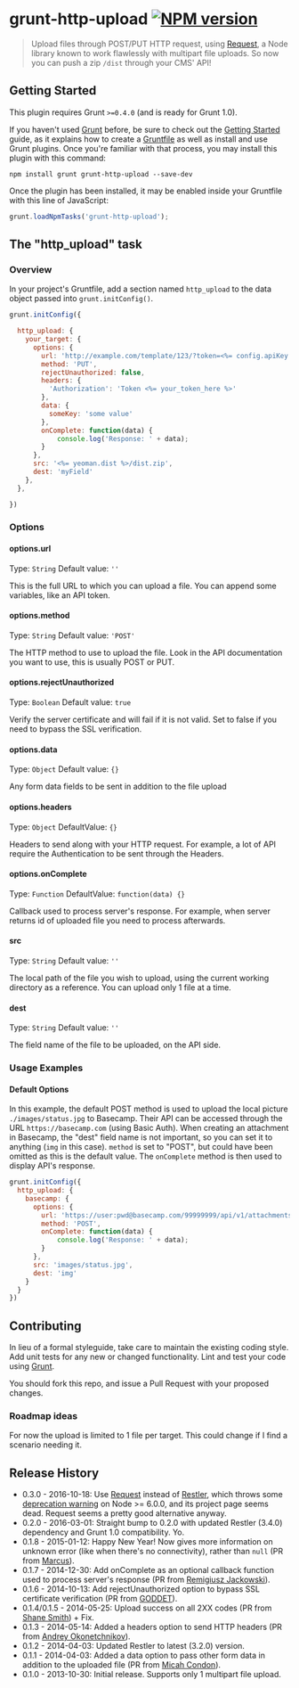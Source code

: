 # grunt-http-upload [![NPM version](https://badge.fury.io/js/grunt-http-upload.png)](http://badge.fury.io/js/grunt-http-upload)

> Upload files through POST/PUT HTTP request, using [Request](https://github.com/request/request), a Node library known to work flawlessly with multipart file uploads.
So now you can push a zip `/dist` through your CMS' API!

## Getting Started
This plugin requires Grunt `>=0.4.0` (and is ready for Grunt 1.0).

If you haven't used [Grunt](http://gruntjs.com/) before, be sure to check out the [Getting Started](http://gruntjs.com/getting-started) guide, as it explains how to create a [Gruntfile](http://gruntjs.com/sample-gruntfile) as well as install and use Grunt plugins. Once you're familiar with that process, you may install this plugin with this command:

```shell
npm install grunt grunt-http-upload --save-dev
```

Once the plugin has been installed, it may be enabled inside your Gruntfile with this line of JavaScript:

```js
grunt.loadNpmTasks('grunt-http-upload');
```

## The "http_upload" task

### Overview
In your project's Gruntfile, add a section named `http_upload` to the data object passed into `grunt.initConfig()`.

```js
grunt.initConfig({

  http_upload: {
    your_target: {
      options: {
        url: 'http://example.com/template/123/?token=<%= config.apiKey %>',
        method: 'PUT',
        rejectUnauthorized: false,
        headers: {
          'Authorization': 'Token <%= your_token_here %>'
        },
        data: {
          someKey: 'some value'
        },
        onComplete: function(data) {
            console.log('Response: ' + data);
        }
      },
      src: '<%= yeoman.dist %>/dist.zip',
      dest: 'myField'
    },
  },

})
```

### Options

#### options.url
Type: `String`
Default value: `''`

This is the full URL to which you can upload a file.
You can append some variables, like an API token.

#### options.method
Type: `String`
Default value: `'POST'`

The HTTP method to use to upload the file.
Look in the API documentation you want to use, this is usually POST or PUT.

#### options.rejectUnauthorized
Type: `Boolean`
Default value: `true`

Verify the server certificate and will fail if it is not valid.
Set to false if you need to bypass the SSL verification.

#### options.data
Type: `Object`
Default value: `{}`

Any form data fields to be sent in addition to the file upload

#### options.headers
Type: `Object`
DefaultValue: `{}`

Headers to send along with your HTTP request. For example, a lot of API require the Authentication to be sent through the Headers.

#### options.onComplete
Type: `Function`
DefaultValue: `function(data) {}`

Callback used to process server's response. For example, when server returns id of uploaded file you need to process afterwards.

#### src
Type: `String`
Default value: `''`

The local path of the file you wish to upload, using the current working directory as a reference.
You can upload only 1 file at a time.

#### dest
Type: `String`
Default value: `''`

The field name of the file to be uploaded, on the API side.

### Usage Examples

#### Default Options
In this example, the default POST method is used to upload the local picture `./images/status.jpg` to Basecamp. Their API can be accessed through the URL `https://basecamp.com` (using Basic Auth). When creating an attachment in Basecamp, the "dest" field name is not important, so you can set it to anything (`img` in this case).
`method` is set to "POST", but could have been omitted as this is the default value.
The `onComplete` method is then used to display API's response.

```js
grunt.initConfig({
  http_upload: {
    basecamp: {
      options: {
        url: 'https://user:pwd@basecamp.com/99999999/api/v1/attachments.json',
        method: 'POST',
        onComplete: function(data) {
            console.log('Response: ' + data);
        }
      },
      src: 'images/status.jpg',
      dest: 'img'
    }
  }
})
```

## Contributing
In lieu of a formal styleguide, take care to maintain the existing coding style. Add unit tests for any new or changed functionality. Lint and test your code using [Grunt](http://gruntjs.com/).

You should fork this repo, and issue a Pull Request with your proposed changes.

### Roadmap ideas
For now the upload is limited to 1 file per target. This could change if I find a scenario needing it.

## Release History
- 0.3.0 - 2016-10-18: Use [Request](https://github.com/request/request) instead of [Restler](https://github.com/danwrong/restler), which throws some [deprecation warning](https://github.com/DiscoverGrunt/grunt-http-upload/issues/12) on Node >= 6.0.0, and its project page seems dead. Request seems a pretty good alternative anyway.
- 0.2.0 - 2016-03-01: Straight bump to 0.2.0 with updated Restler (3.4.0) dependency and Grunt 1.0 compatibility. Yo.
- 0.1.8 - 2015-01-12: Happy New Year! Now gives more information on unknown error (like when there's no connectivity), rather than `null` (PR from [Marcus](https://github.com/marcusds)).
- 0.1.7 - 2014-12-30: Add onComplete as an optional callback function used to process server's response (PR from [Remigiusz Jackowski](https://github.com/remiq)).
- 0.1.6 - 2014-10-13: Add rejectUnauthorized option to bypass SSL certificate verification (PR from [GODDET](https://github.com/GODDET)).
- 0.1.4/0.1.5 - 2014-05-25: Upload success on all 2XX codes (PR from [Shane Smith](http://github.com/shanesmith)) + Fix.
- 0.1.3 - 2014-05-14: Added a headers option to send HTTP headers (PR from [Andrey Okonetchnikov](http://github.com/okonet)).
- 0.1.2 - 2014-04-03: Updated Restler to latest (3.2.0) version.
- 0.1.1 - 2014-04-03: Added a data option to pass other form data in addition to the uploaded file (PR from [Micah Condon](http://github.com/mcondon)).
- 0.1.0 - 2013-10-30: Initial release. Supports only 1 multipart file upload.
